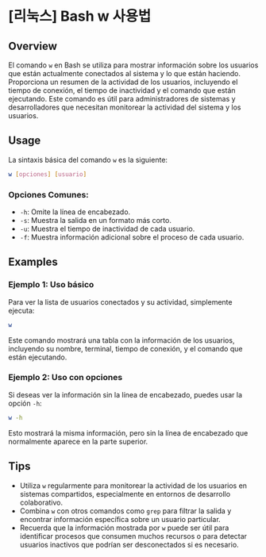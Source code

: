 # [리눅스] Bash w 사용법

## Overview
El comando `w` en Bash se utiliza para mostrar información sobre los usuarios que están actualmente conectados al sistema y lo que están haciendo. Proporciona un resumen de la actividad de los usuarios, incluyendo el tiempo de conexión, el tiempo de inactividad y el comando que están ejecutando. Este comando es útil para administradores de sistemas y desarrolladores que necesitan monitorear la actividad del sistema y los usuarios.

## Usage
La sintaxis básica del comando `w` es la siguiente:

```bash
w [opciones] [usuario]
```

### Opciones Comunes:
- `-h`: Omite la línea de encabezado.
- `-s`: Muestra la salida en un formato más corto.
- `-u`: Muestra el tiempo de inactividad de cada usuario.
- `-f`: Muestra información adicional sobre el proceso de cada usuario.

## Examples
### Ejemplo 1: Uso básico
Para ver la lista de usuarios conectados y su actividad, simplemente ejecuta:

```bash
w
```

Este comando mostrará una tabla con la información de los usuarios, incluyendo su nombre, terminal, tiempo de conexión, y el comando que están ejecutando.

### Ejemplo 2: Uso con opciones
Si deseas ver la información sin la línea de encabezado, puedes usar la opción `-h`:

```bash
w -h
```

Esto mostrará la misma información, pero sin la línea de encabezado que normalmente aparece en la parte superior.

## Tips
- Utiliza `w` regularmente para monitorear la actividad de los usuarios en sistemas compartidos, especialmente en entornos de desarrollo colaborativo.
- Combina `w` con otros comandos como `grep` para filtrar la salida y encontrar información específica sobre un usuario particular.
- Recuerda que la información mostrada por `w` puede ser útil para identificar procesos que consumen muchos recursos o para detectar usuarios inactivos que podrían ser desconectados si es necesario.